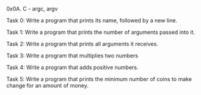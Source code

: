 

0x0A. C - argc, argv

Task 0: Write a program that prints its name, followed by a new line.

Task 1: Write a program that prints the number of arguments passed into it.

Task 2: Write a program that prints all arguments it receives.

Task 3: Write a program that multiplies two numbers

Task 4: Write a program that adds positive numbers.

Task 5: Write a program that prints the minimum number of coins to make change for an amount of money.

